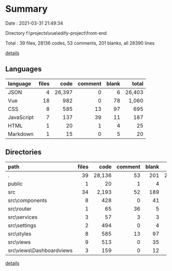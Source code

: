 # Summary

Date : 2021-03-31 21:49:34

Directory f:\projects\vue\edify-project\front-end

Total : 39 files,  28136 codes, 53 comments, 201 blanks, all 28390 lines

[details](details.md)

## Languages
| language | files | code | comment | blank | total |
| :--- | ---: | ---: | ---: | ---: | ---: |
| JSON | 4 | 26,397 | 0 | 6 | 26,403 |
| Vue | 18 | 982 | 0 | 78 | 1,060 |
| CSS | 8 | 585 | 13 | 97 | 695 |
| JavaScript | 7 | 137 | 39 | 11 | 187 |
| HTML | 1 | 20 | 1 | 4 | 25 |
| Markdown | 1 | 15 | 0 | 5 | 20 |

## Directories
| path | files | code | comment | blank | total |
| :--- | ---: | ---: | ---: | ---: | ---: |
| . | 39 | 28,136 | 53 | 201 | 28,390 |
| public | 1 | 20 | 1 | 4 | 25 |
| src | 34 | 2,193 | 52 | 189 | 2,434 |
| src\components | 8 | 428 | 0 | 41 | 469 |
| src\router | 1 | 65 | 36 | 5 | 106 |
| src\services | 3 | 57 | 3 | 3 | 63 |
| src\settings | 2 | 494 | 0 | 4 | 498 |
| src\styles | 8 | 585 | 13 | 97 | 695 |
| src\views | 9 | 513 | 0 | 35 | 548 |
| src\views\Dashboardviews | 3 | 159 | 0 | 12 | 171 |

[details](details.md)